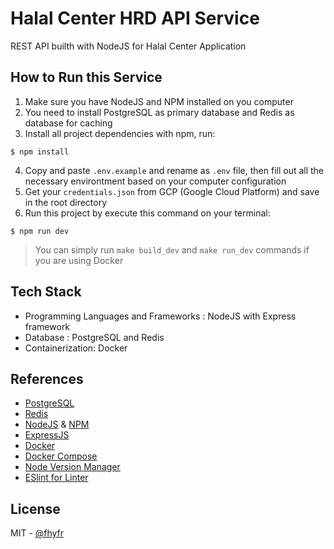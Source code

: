 # Halal Center HRD API Service

REST API builth with NodeJS for Halal Center Application

## How to Run this Service

1.  Make sure you have NodeJS and NPM installed on you computer
2.  You need to install PostgreSQL as primary database and Redis as database for caching
3.  Install all project dependencies with npm, run:

```
$ npm install
```

4.  Copy and paste `.env.example` and rename as `.env` file, then fill out all the necessary environtment based on your computer configuration
5.  Get your `credentials.json` from GCP (Google Cloud Platform) and save in the root directory
6.  Run this project by execute this command on your terminal:

```
$ npm run dev
```

> You can simply run `make build_dev` and `make run_dev` commands if you are using Docker

## Tech Stack

- Programming Languages and Frameworks : NodeJS with Express framework
- Database : PostgreSQL and Redis
- Containerization: Docker

## References

- [PostgreSQL](https://www.postgresql.org/)
- [Redis](https://redis.io/)
- [NodeJS](https://nodejs.org/en/) & [NPM](https://www.npmjs.com/)
- [ExpressJS](https://expressjs.com/)
- [Docker](https://docs.docker.com/engine/)
- [Docker Compose](https://docs.docker.com/compose/)
- [Node Version Manager](https://github.com/nvm-sh/nvm)
- [ESlint for Linter](https://eslint.org/)

## License

MIT - [@fhyfr](https://github.com/fhyfr/)
